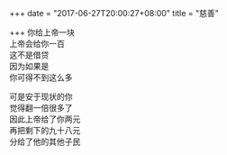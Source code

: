 +++
date = "2017-06-27T20:00:27+08:00"
title = "慈善"

+++
你给上帝一块  
上帝会给你一百  
这不是借贷  
因为如果是  
你可得不到这么多  
  
可是安于现状的你  
觉得翻一倍很多了  
因此上帝给了你两元  
再把剩下的九十八元  
分给了他的其他子民  